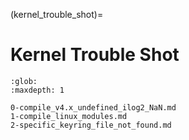 (kernel_trouble_shot)=
# Kernel Trouble Shot

```{toctree}
:glob:
:maxdepth: 1

0-compile_v4.x_undefined_ilog2_NaN.md
1-compile_linux_modules.md
2-specific_keyring_file_not_found.md
```

